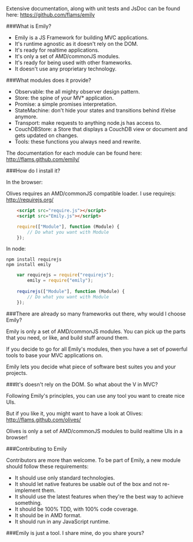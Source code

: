 Extensive documentation, along with unit tests and JsDoc can be found here: https://github.com/flams/emily

###What is Emily?

 * Emily is a JS Framework for building MVC applications.
 * It's runtime agnostic as it doesn't rely on the DOM.
 * It's ready for realtime applications.
 * It's only a set of AMD/commonJS modules.
 * It's ready for being used with other frameworks.
 * It doesn't use any proprietary technology.

###What modules does it provide?

 * Observable: the all mighty observer design pattern.
 * Store: the spine of your MV* application.
 * Promise: a simple promises interpretation.
 * StateMachine: don't hide your states and transitions behind if/else anymore.
 * Transport: make requests to anything node.js has access to.
 * CouchDBStore: a Store that displays a CouchDB view or document and gets updated on changes.
 * Tools: these functions you always need and rewrite.
 
 The documentation for each module can be found here: http://flams.github.com/emily/ 

###How do I install it?

In the browser:

Olives requires an AMD/commonJS compatible loader. I use requirejs: http://requirejs.org/

```html
	<script src="require.js"></script>
	<script src="Emily.js"></script>
```

```js
	require(["Module"], function (Module) {
		// Do what you want with Module
	});
```		
		
In node:

```
npm install requirejs
npm install emily
``` 

```js
	var requirejs = require("requirejs");
		emily = require("emily");
 
	requirejs(["Module"], function (Module) {
		// Do what you want with Module
	});
```		

###There are already so many frameworks out there, why would I choose Emily?

Emily is only a set of AMD/commonJS modules. You can pick up the parts that you need, or like, and build stuff around them.

If you decide to go for all Emily's modules, then you have a set of powerful tools to base your MVC applications on.

Emily lets you decide what piece of software best suites you and your projects.

###It's doesn't rely on the DOM. So what about the V in MVC?

Following Emily's principles, you can use any tool you want to create nice UIs.

But if you like it, you might want to have a look at Olives: http://flams.github.com/olives/

Olives is only a set of AMD/commonJS modules to build realtime UIs in a browser!

###Contributing to Emily

Contributors are more than welcome. To be part of Emily, a new module should follow these requirements:

 * It should use only standard technologies.
 * It should let native features be usable out of the box and not re-implement them.
 * It should use the latest features when they're the best way to achieve something.
 * It should be 100% TDD, with 100% code coverage.
 * It should be in AMD format.
 * It should run in any JavaScript runtime.
 
###Emily is just a tool. I share mine, do you share yours?